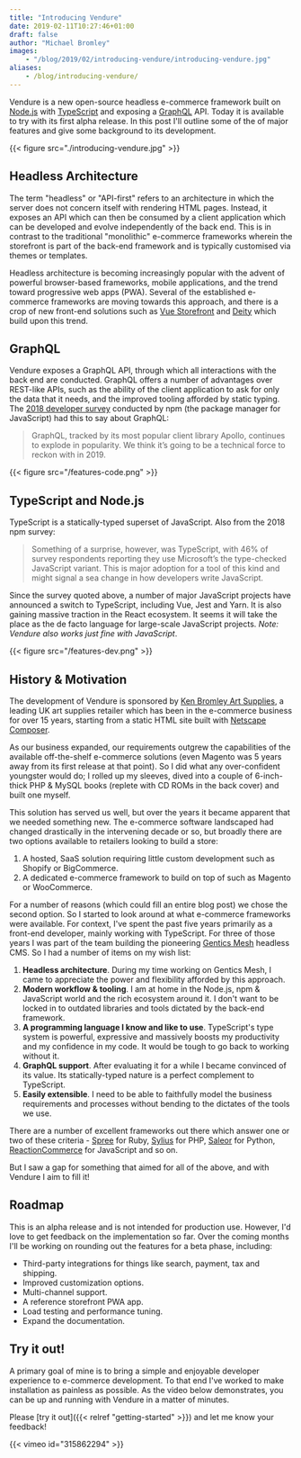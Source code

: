 ```yaml
---
title: "Introducing Vendure"
date: 2019-02-11T10:27:46+01:00
draft: false
author: "Michael Bromley"
images: 
    - "/blog/2019/02/introducing-vendure/introducing-vendure.jpg"
aliases:
    - /blog/introducing-vendure/
---
```


Vendure is a new open-source headless e-commerce framework built on [Node.js](https://nodejs.org) with [TypeScript](http://www.typescriptlang.org/) and exposing a [GraphQL](https://graphql.org/) API. Today it is available to try with its first alpha release. In this post I'll outline some of the of major features and give some background to its development.

{{< figure src="./introducing-vendure.jpg" >}}

## Headless Architecture

The term "headless" or "API-first" refers to an architecture in which the server does not concern itself with rendering HTML pages. Instead, it exposes an API which can then be consumed by a client application which can be developed and evolve independently of the back end. This is in contrast to the traditional "monolithic" e-commerce frameworks wherein the storefront is part of the back-end framework and is typically customised via themes or templates.

Headless architecture is becoming increasingly popular with the advent of powerful browser-based frameworks, mobile applications, and the trend toward progressive web apps (PWA). Several of the established e-commerce frameworks are moving towards this approach, and there is a crop of new front-end solutions such as [Vue Storefront](https://www.vuestorefront.io/) and [Deity](https://deity.io) which build upon this trend.

## GraphQL 

Vendure exposes a GraphQL API, through which all interactions with the back end are conducted. GraphQL offers a number of advantages over REST-like APIs, such as the ability of the client application to ask for only the data that it needs, and the improved tooling afforded by static typing. The [2018 developer survey](https://blog.npmjs.org/post/180868064080/this-year-in-javascript-2018-in-review-and-npms) conducted by npm (the package manager for JavaScript) had this to say about GraphQL:

> GraphQL, tracked by its most popular client library Apollo, continues to explode in popularity. We think it’s going to be a technical force to reckon with in 2019.

{{< figure src="/features-code.png" >}}

## TypeScript and Node.js

TypeScript is a statically-typed superset of JavaScript. Also from the 2018 npm survey:

> Something of a surprise, however, was TypeScript, with 46% of survey respondents reporting they use Microsoft’s the type-checked JavaScript variant. This is major adoption for a tool of this kind and might signal a sea change in how developers write JavaScript.

Since the survey quoted above, a number of major JavaScript projects have announced a switch to TypeScript, including Vue, Jest and Yarn. It is also gaining massive traction in the React ecosystem. It seems it will take the place as the de facto language for large-scale JavaScript projects. *Note: Vendure also works just fine with JavaScript*.

{{< figure src="/features-dev.png" >}}

## History & Motivation

The development of Vendure is sponsored by [Ken Bromley Art Supplies](https://www.artsupplies.co.uk/), a leading UK art supplies retailer which has been in the e-commerce business for over 15 years, starting from a static HTML site built with [Netscape Composer](https://en.wikipedia.org/wiki/Netscape_Composer).

As our business expanded, our requirements outgrew the capabilities of the available off-the-shelf e-commerce solutions (even Magento was 5 years away from its first release at that point). So I did what any over-confident youngster would do; I rolled up my sleeves, dived into a couple of 6-inch-thick PHP & MySQL books (replete with CD ROMs in the back cover) and built one myself.

This solution has served us well, but over the years it became apparent that we needed something new. The e-commerce software landscaped had changed drastically in the intervening decade or so, but broadly there are two options available to retailers looking to build a store:

1. A hosted, SaaS solution requiring little custom development such as Shopify or BigCommerce.
2. A dedicated e-commerce framework to build on top of such as Magento or WooCommerce.

For a number of reasons (which could fill an entire blog post) we chose the second option. So I started to look around at what e-commerce frameworks were available. For context, I've spent the past five years primarily as a front-end developer, mainly working with TypeScript. For three of those years I was part of the team building the pioneering [Gentics Mesh](https://getmesh.io/) headless CMS. So I had a number of items on my wish list:

1. **Headless architecture**. During my time working on Gentics Mesh, I came to appreciate the power and flexibility afforded by this approach.
2. **Modern workflow & tooling**. I am at home in the Node.js, npm & JavaScript world and the rich ecosystem around it. I don't want to be locked in to outdated libraries and tools dictated by the back-end framework.
3. **A programming language I know and like to use**. TypeScript's type system is powerful, expressive and massively boosts my productivity and my confidence in my code. It would be tough to go back to working without it.
4. **GraphQL support**. After evaluating it for a while I became convinced of its value. Its statically-typed nature is a perfect complement to TypeScript.
5. **Easily extensible**. I need to be able to faithfully model the business requirements and processes without bending to the dictates of the tools we use.

There are a number of excellent frameworks out there which answer one or two of these criteria - [Spree](https://spreecommerce.org/) for Ruby, [Sylius](https://sylius.com/) for PHP, [Saleor](https://getsaleor.com/) for Python, [ReactionCommerce](https://www.reactioncommerce.com/) for JavaScript and so on. 

But I saw a gap for something that aimed for all of the above, and with Vendure I aim to fill it!

## Roadmap

This is an alpha release and is not intended for production use. However, I'd love to get feedback on the implementation so far. Over the coming months I'll be working on rounding out the features for a beta phase, including:

* Third-party integrations for things like search, payment, tax and shipping.
* Improved customization options.
* Multi-channel support.
* A reference storefront PWA app.
* Load testing and performance tuning.
* Expand the documentation.

## Try it out!

A primary goal of mine is to bring a simple and enjoyable developer experience to e-commerce development. To that end I've worked to make installation as painless as possible. As the video below demonstrates, you can be up and running with Vendure in a matter of minutes.

Please [try it out]({{< relref "getting-started" >}}) and let me know your feedback!

{{< vimeo id="315862294" >}}
